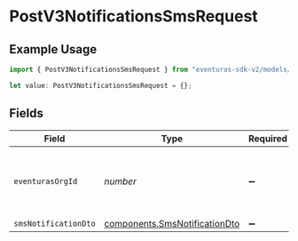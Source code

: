 # PostV3NotificationsSmsRequest

## Example Usage

```typescript
import { PostV3NotificationsSmsRequest } from "eventuras-sdk-v2/models/operations";

let value: PostV3NotificationsSmsRequest = {};
```

## Fields

| Field                                                                          | Type                                                                           | Required                                                                       | Description                                                                    |
| ------------------------------------------------------------------------------ | ------------------------------------------------------------------------------ | ------------------------------------------------------------------------------ | ------------------------------------------------------------------------------ |
| `eventurasOrgId`                                                               | *number*                                                                       | :heavy_minus_sign:                                                             | Optional organization Id. Will be required in API version 4.                   |
| `smsNotificationDto`                                                           | [components.SmsNotificationDto](../../models/components/smsnotificationdto.md) | :heavy_minus_sign:                                                             | N/A                                                                            |